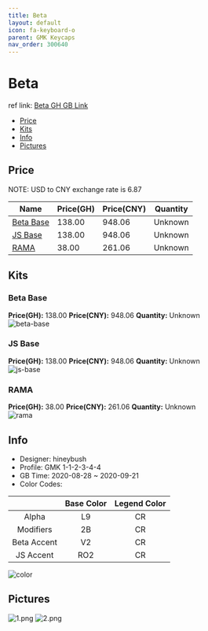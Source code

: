 ```yaml
---
title: Beta 
layout: default
icon: fa-keyboard-o
parent: GMK Keycaps
nav_order: 300640
---
```


# Beta 

ref link: [Beta GH GB Link](https://geekhack.org/index.php?topic=108290.0)  
* [Price](#price)  
* [Kits](#kits)  
* [Info](#info)  
* [Pictures](#pictures)  


## Price  

NOTE: USD to CNY exchange rate is 6.87

| Name          | Price(GH)    |  Price(CNY) | Quantity |
| ------------- | ------------ |  ---------- | -------- |
|[Beta Base](#beta-base)|138.00|948.06|Unknown|
|[JS Base](#js-base)|138.00|948.06|Unknown|
|[RAMA](#rama)|38.00|261.06|Unknown|


## Kits  
### Beta Base  
**Price(GH):** 138.00    **Price(CNY):** 948.06    **Quantity:** Unknown  
<img src="{{ 'assets/images/gmk-keycaps/beta/kits_pics/beta-base.jpg' | relative_url }}" alt="beta-base" class="image featured">

### JS Base  
**Price(GH):** 138.00    **Price(CNY):** 948.06    **Quantity:** Unknown  
<img src="{{ 'assets/images/gmk-keycaps/beta/kits_pics/js-base.jpg' | relative_url }}" alt="js-base" class="image featured">

### RAMA  
**Price(GH):** 38.00    **Price(CNY):** 261.06    **Quantity:** Unknown  
<img src="{{ 'assets/images/gmk-keycaps/beta/kits_pics/rama.png' | relative_url }}" alt="rama" class="image featured">


## Info  
* Designer: hineybush  
* Profile: GMK 1-1-2-3-4-4  
* GB Time: 2020-08-28 ~ 2020-09-21  
* Color Codes:  

| |Base Color     | Legend Color
| :-------------: | :-------------: | :------------:
|Alpha|L9|CR
|Modifiers|2B|CR
|Beta Accent|V2|CR
|JS Accent|RO2|CR

<img src="{{ 'assets/images/gmk-keycaps/beta/color.jpg' | relative_url }}" alt="color" class="image featured">


## Pictures  
<img src="{{ 'assets/images/gmk-keycaps/beta/rendering_pics/1.png' | relative_url }}" alt="1.png" class="image featured">
<img src="{{ 'assets/images/gmk-keycaps/beta/rendering_pics/2.png' | relative_url }}" alt="2.png" class="image featured">
